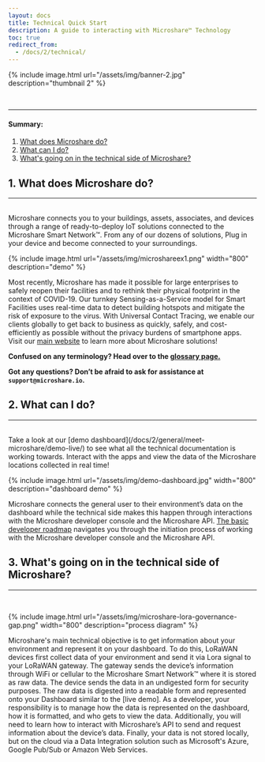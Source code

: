 ```yaml
---
layout: docs
title: Technical Quick Start
description: A guide to interacting with Microshare™ Technology
toc: true
redirect_from:
  - /docs/2/technical/
---
```





{% include image.html url="/assets/img/banner-2.jpg" description="thumbnail 2" %}

<br>



---------------------------------------

#### Summary:

1. [What does Microshare do?](./#1-what-does-microshare-do)
2. [What can I do?](./#2-what-can-i-do)
3. [What's going on in the technical side of Microshare?](./#3-whats-going-on-in-the-technical-side-of-microshare)

## 1. What does Microshare do?
---------------------------------------

<br>
Microshare connects you to your buildings, assets, associates, and devices through a range of ready-to-deploy IoT solutions connected to the Microshare Smart Network™. From any of our dozens of solutions, Plug in your device and become connected to your surroundings.

{% include image.html url="/assets/img/microshareex1.png" width="800" description="demo" %}


Most recently, Microshare has made it possible for large enterprises to safely reopen their facilities and to rethink their physical footprint in the context of COVID-19. Our turnkey Sensing-as-a-Service model for Smart Facilities uses real-time data to detect building hotspots and mitigate the risk of exposure to the virus. With Universal Contact Tracing, we enable our clients globally to get back to business as quickly, safely, and cost-efficiently as possible without the privacy burdens of smartphone apps. Visit our [main website](https://www.microshare.io/smart-facilities-dashboards-and-solutions/) to learn more about Microshare solutions!

**Confused on any terminology? Head over to the [glossary page.](/docs/2/general/quick-start/glossary/)**

**Got any questions? Don’t be afraid to ask for assistance at `support@microshare.io`.**




## 2. What can I do?
---------------------------------------

<br>
Take a look at our [demo dashboard](/docs/2/general/meet-microshare/demo-live/) to see what all the technical documentation is working towards. Interact with the apps and view the data of the Microshare locations collected in real time!

{% include image.html url="/assets/img/demo-dashboard.jpg" width="800" description="dashboard demo" %}

Microshare connects the general user to their environment’s data on the dashboard while the technical side makes this happen through interactions with the Microshare developer console and the Microshare API. [The basic developer roadmap](/docs/2/technical/quick-start/basic-dev-roadmap/) navigates you through the initiation process of working with the Microshare developer console and the Microshare API. 


## 3. What's going on in the technical side of Microshare?

---------------------------------------

<br>

{% include image.html url="/assets/img/microshare-lora-governance-gap.png" width="800" description="process diagram" %}


Microshare's main technical objective is to get information about your environment and represent it on your dashboard. To do this, LoRaWAN devices first collect data of your environment and send it via Lora signal to your LoRaWAN gateway. The gateway sends the device’s information through WiFi or cellular to the Microshare Smart Network™ where it is stored as raw data. The device sends the data in an undigested form for security purposes. The raw data is digested into a readable form and represented onto your Dashboard similar to the [live demo]. As a developer, your responsibility is to manage how the data is represented on the dashboard, how it is formatted, and who gets to view the data. Additionally, you will need to learn how to interact with Microshare’s API to send and request information about the device’s data. Finally, your data is not stored locally, but on the cloud via a Data Integration solution such as Microsoft's Azure, Google Pub/Sub or Amazon Web Services. 


 
